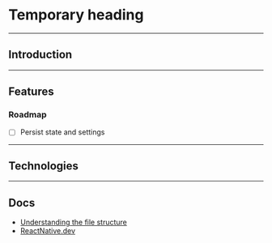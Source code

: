 <!-- put some tags here / banner -->

# Temporary heading

---

## Introduction

<!-- TODO: content here -->

---

## Features

<!-- TODO: content here -->

### Roadmap

- [ ] Persist state and settings

---

## Technologies

---

## Docs

- [Understanding the file structure](.github/FILE.md)
- [ReactNative.dev](https://reactnative.dev)
